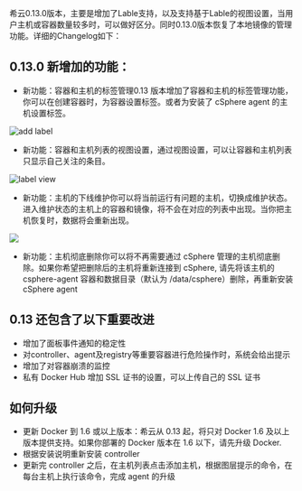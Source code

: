 希云0.13.0版本，主要是增加了Lable支持，以及支持基于Lable的视图设置，当用户主机或容器数量较多时，可以做好区分。同时0.13.0版本恢复了本地镜像的管理功能。详细的Changelog如下：

## 0.13.0 新增加的功能：

- 新功能：容器和主机的标签管理0.13 版本增加了容器和主机的标签管理功能，你可以在创建容器时，为容器设置标签。或者为安装了 cSphere agent 的主机设置标签。

![add label](https://blog.csphere.cn/wp-content/uploads/2015/07/Screen-Shot-2015-07-31-at-7.01.13-PM-300x184.png)

- 新功能：容器和主机列表的视图设置，通过视图设置，可以让容器和主机列表只显示自己关注的条目。

![label view](https://blog.csphere.cn/wp-content/uploads/2015/07/Screen-Shot-2015-07-31-at-7.55.18-PM-300x160.png)

- 新功能：主机的下线维护你可以将当前运行有问题的主机，切换成维护状态。进入维护状态的主机上的容器和镜像，将不会在对应的列表中出现。当你把主机恢复时，数据将会重新出现。

![](https://blog.csphere.cn/wp-content/uploads/2015/07/Screen-Shot-2015-07-31-at-7.40.26-PM-300x18.png)

- 新功能：主机彻底删除你可以将不再需要通过 cSphere 管理的主机彻底删除。如果你希望把删除后的主机将重新连接到 cSphere, 请先将该主机的 csphere-agent 容器和数据目录（默认为 /data/csphere）删除，再重新安装 cSphere agent


## 0.13 还包含了以下重要改进

- 增加了面板事件通知的稳定性
- 对controller、agent及registry等重要容器进行危险操作时，系统会给出提示
- 增加了对容器崩溃的监控
- 私有 Docker Hub 增加 SSL 证书的设置，可以上传自己的 SSL 证书

## 如何升级

- 更新 Docker 到 1.6 或以上版本：希云从 0.13 起，将只对 Docker 1.6 及以上版本提供支持。如果你部署的 Docker 版本在 1.6 以下，请先升级 Docker.
- 根据安装说明重新安装 controller
- 更新完 controller 之后，在主机列表点击添加主机，根据图层提示的命令，在每台主机上执行该命令，完成 agent 的升级
 
